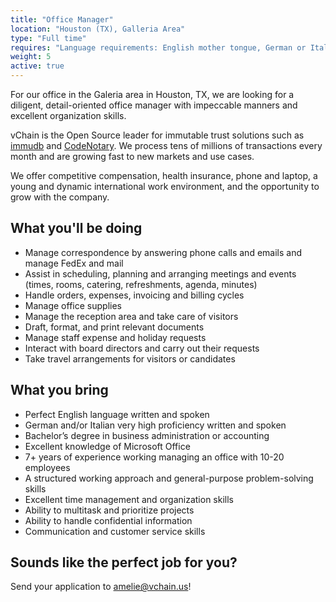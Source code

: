 ```yaml
---
title: "Office Manager"
location: "Houston (TX), Galleria Area" 
type: "Full time" 
requires: "Language requirements: English mother tongue, German or Italian fluent"
weight: 5
active: true
---
```


For our office in the Galeria area in Houston, TX, we are looking for a diligent, detail-oriented office manager with impeccable manners and excellent organization skills.

vChain is the Open Source leader for immutable trust solutions such as [immudb](http://www.immudb.io/) and [CodeNotary](http://www.codenotary.io/). We process tens of millions of transactions every month and are growing fast to new markets and use cases.

We offer competitive compensation, health insurance, phone and laptop, a young and dynamic international work environment, and the opportunity to grow with the company.

## What you'll be doing

- Manage correspondence by answering phone calls and emails and manage FedEx and mail
- Assist in scheduling, planning and arranging meetings and events (times, rooms, catering, refreshments, agenda, minutes)
- Handle orders, expenses, invoicing and billing cycles
- Manage office supplies
- Manage the reception area and take care of visitors
- Draft, format, and print relevant documents
- Manage staff expense and holiday requests
- Interact with board directors and carry out their requests
- Take travel arrangements for visitors or candidates

## What you bring

- Perfect English language written and spoken
- German and/or Italian very high proficiency written and spoken
- Bachelor’s degree in business administration or accounting
- Excellent knowledge of Microsoft Office
- 7+ years of experience working managing an office with 10-20 employees
- A structured working approach and general-purpose problem-solving skills
- Excellent time management and organization skills
- Ability to multitask and prioritize projects
- Ability to handle confidential information
- Communication and customer service skills

## Sounds like the perfect job for you?

Send your application to [amelie@vchain.us](amelie@vchain.us)!
